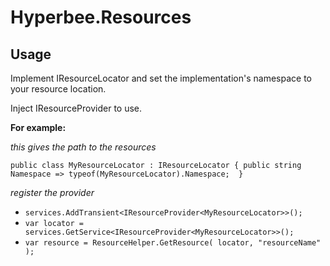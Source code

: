 ﻿# Hyperbee.Resources

## Usage

Implement IResourceLocator and set the implementation's namespace to your resource location.

Inject IResourceProvider<Implementation> to use.


**For example:**


*this gives the path to the resources*

 `public class MyResourceLocator : IResourceLocator
 {
     public string Namespace => typeof(MyResourceLocator).Namespace; 
 }`

 *register the provider*

* `services.AddTransient<IResourceProvider<MyResourceLocator>>();`
* `var locator = services.GetService<IResourceProvider<MyResourceLocator>>();`
* `var resource = ResourceHelper.GetResource( locator, "resourceName" ); `

